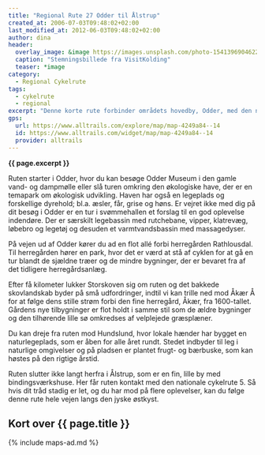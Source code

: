 ```yaml
---
title: "Regional Rute 27 Odder til Ålstrup"
created_at: 2006-07-03T09:48:02+02:00
last_modified_at: 2012-06-03T09:48:02+02:00
author: dina
header:
  overlay_image: &image https://images.unsplash.com/photo-1541396904622-359854bded34?ixlib=rb-1.2.1&ixid=eyJhcHBfaWQiOjEyMDd9&auto=format&fit=crop&w=1652&q=80
  caption: "Stemningsbillede fra VisitKolding"
  teaser: *image
category:
  - Regional Cykelrute
tags:
  - cykelrute
  - regional
excerpt: "Denne korte rute forbinder områdets hovedby, Odder, med den nationale cykelrute 5. Undervejs kommer du igennem flotte, afvekslende landskaber."
gps:
  url: https://www.alltrails.com/explore/map/map-4249a84--14
  id: https://www.alltrails.com/widget/map/map-4249a84--14
  provider: alltrails
---
```


**{{ page.excerpt }}**

Ruten starter i Odder, hvor du kan besøge Odder Museum i den gamle vand- og dampmølle eller slå turen omkring den økologiske have, der er en temapark om økologisk udvikling. Haven har også en legeplads og forskellige dyrehold; bl.a. æsler, får, grise og høns. Er vejret ikke med dig på dit besøg i Odder er en tur i svømmehallen et forslag til en god oplevelse indendøre. Der er særskilt legebassin med rutchebane, vipper, klatrevæg, løbebro og legetøj og desuden et varmtvandsbassin med massagedyser. 

På vejen ud af Odder kører du ad en flot allé forbi herregården Rathlousdal. Til herregården hører en park, hvor det er værd at stå af cyklen for at gå en tur blandt de sjældne træer og de mindre bygninger, der er bevaret fra af det tidligere herregårdsanlæg.
 
Efter få kilometer lukker Storskoven sig om ruten og det bakkede skovlandskab byder på små udfordringer, indtil vi kan trille ned mod Åkær Å for at følge dens stille strøm forbi den fine herregård, Åkær, fra 1600-tallet. Gårdens nye tilbygninger er flot holdt i samme stil som de ældre bygninger og den tilhørende lille sø omkredses af velplejede græsplæner.
 
Du kan dreje fra ruten mod Hundslund, hvor lokale hænder har bygget en naturlegeplads, som er åben for alle året rundt. Stedet indbyder til leg i naturlige omgivelser og på pladsen er plantet frugt- og bærbuske, som kan høstes på den rigtige årstid.
 
Ruten slutter ikke langt herfra i Ålstrup, som er en fin, lille by med bindingsværkshuse. Her får ruten kontakt med den nationale cykelrute 5. Så hvis dit tråd stadig er let, og du har mod på flere oplevelser, kan du følge denne rute hele vejen langs den jyske østkyst.

## Kort over {{ page.title }}

{% include maps-ad.md %}
